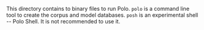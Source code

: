 This directory contains to binary files to run Polo. `polo` is a command line tool to create the corpus and model databases. `posh` is an experimental shell -- Polo Shell. It is not recommended to use it.
